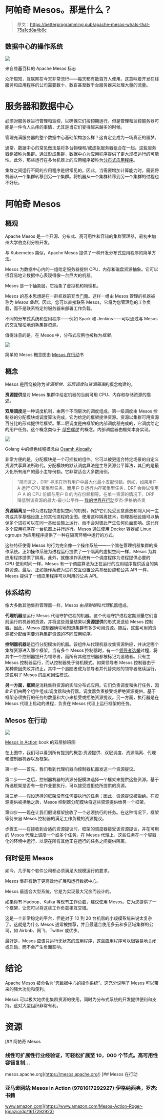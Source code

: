 # 阿帕奇 Mesos。那是什么？

> 原文：<https://betterprogramming.pub/apache-mesos-whats-that-75a1cd8a4b6c>

## 数据中心的操作系统

![](img/132d63375e354c62945f75d12ed5730f.png)

来自维基百科的 Apache Mesos 标志

众所周知，互联网在今天非常流行——每天都有数百万人使用。这意味着开发在线服务和应用程序的公司需要数十、数百甚至数千台服务器来处理大量的流量。

# 服务器和数据中心

必须对服务器进行管理和监控，以确保它们按预期运行。但是管理和监控服务器可能是一件令人头疼的事情，尤其是当它们变得越来越多的时候。

管理充满服务器的整个数据中心基础架构怎么样？这肯定会成为一场真正的噩梦。

通常，数据中心的常见做法是将多台物理和/或虚拟服务器组合在一起。这些服务器组被称为[集群](https://en.wikipedia.org/wiki/Computer_cluster)。通过形成集群，数据中心为应用程序提供了更大规模运行的可能性。此外，那些运行在多台机器上的应用程序被称为[分布式应用程序](https://en.wikipedia.org/wiki/Distributed_computing)。

集群之间运行不同的应用程序是很常见的。因此，当需要增加计算能力时，需要将机器从一个集群转移到另一个集群。将机器从一个集群转移到另一个集群的过程也不好玩。

# 阿帕奇 Mesos

## 概观

Apache Mesos 是一个开源、分布式、高可用性和容错的集群管理器，最初由加州大学伯克利分校开发。

与 Kubernetes 类似，Apache Mesos 提供了一种开发分布式应用程序的简单方法。

Mesos 为数据中心内的一组给定服务器提供 CPU、内存和磁盘资源抽象。它可以很容易地让数据中心表现得像一台巨大的机器。

Mesos 是一个抽象层，它抽象了虚拟机和物理机。

Mesos 的基本思想是在一群机器前充当[门面](https://en.wikipedia.org/wiki/Facade_pattern)。这样一组由 Mesos 管理的机器被称为 *Mesos 集群*。因此，您可以直接联系 Mesos，它将为您管理您的工作负载，而不是联系特定的服务器来部署工作负载。

不同的分布式系统和应用程序——例如 Spark 和 Jenkins——可以通过与 Mesos 的交互轻松地消耗集群资源。

值得注意的是，在 Mesos 中，分布式应用也被称为*框架*。

![](img/d3404be3df3f24be63eadc44170cc29e.png)

简单的 Mesos 概念图由 [Mesos 在行动](https://www.amazon.com/Mesos-Action-Roger-Ignazio/dp/1617292923)书

## 概念

Mesos 是围绕被称为*资源提供*、*双层调度*和*资源隔离*的概念构建的。

**资源提供**是对 Mesos 集群中给定机器的当前可用 CPU、内存和存储资源的描述。

**双层调度**是一种调度机制，由两个不同层次的调度组成。第一级调度由 Mesos 控制器的分配模块或调度算法完成，它为给定的框架提供资源。资源以集群可用资源百分比的形式提供给框架。第二层调度是由框架的内部调度器完成的，它调度给定的用户任务。这个概念类似于 [*绿色螺纹*](https://en.wikipedia.org/wiki/Green_threads) 的概念。内部调度器由框架本身实现。

![](img/6d501a93406954de9a55e4ddad8f4a35.png)

Golang 中的绿色线程概念由 [Osamh Aloqaily](https://osmh.dev/posts/goroutines-under-the-hood)

非常方便的是，分配模块是一个可插拔的组件。它可以被更适合特定场景的自定义资源共享算法所取代。分配模块的默认调度算法是主导资源公平算法，其目的是最大化所有用户的最小主导份额。它非常适合大多数用例。

> “简而言之，DRF 寻求在所有用户中最大化最小支配份额。例如，如果用户 A 运行 CPU 密集型任务，而用户 B 运行内存密集型任务，DRF 会尝试使用户 A 的 CPU 份额与用户 B 的内存份额相等。在单一资源的情况下，DRF 降低到该资源的最大-最小公平性— [我的世界在行动](https://www.amazon.com/Mesos-Action-Roger-Ignazio/dp/1617292923)罗杰·伊格纳齐奥

**资源隔离**是一种为进程提供虚拟空间的机制，保护它们免受恶意逃逸和闯入同一主机或共享基础设施上的其他进程的企图。使用这种隔离技术，物理基础设施可以确保多个进程可以在同一基础设施上运行，而不会对彼此产生任何负面影响。这允许多个应用程序在一台机器上并行运行。Mesos 通过使用 Docker 容器或 Linux cgroups 为应用程序提供了一种在隔离环境中运行的方式。

这些特征使得 Mesos 的行为完全像一个操作系统——一个旨在管理机器集群的操作系统。正如操作系统为进程运行提供了一个隔离的虚拟空间一样，Mesos 为其应用程序提供了隔离。此外，就像操作系统有一个调度程序为进程提供必要的 CPU 使用时间一样，Mesos 有一个调度算法为正在运行的应用程序提供适当的集群资源。最后，正如操作系统为进程交互设置公共基础设施和公共 API 一样，Mesos 提供了一组应用程序可以利用的公共 API。

## 体系结构

像大多数其他集群管理器一样，Mesos 由*控制器*和*代理*机器组成。

**代理机器**是运行 Mesos 代理守护进程的机器。这个代理守护进程定期测量它们当前运行的机器的资源，并将这些测量结果以**资源提供**的形式发送给 Mesos 控制器。因此，Mesos 控制器确切地知道集群有多少可用资源。随后，这些可用的资源被分配给需要消耗集群资源的不同应用程序。

**控制器机器**是运行分配模块的机器。该组件从代理机器收集资源供应，并决定哪个集群资源进入哪个框架。当有多个 Mesos 控制器时，有一个[领导者选举](https://en.wikipedia.org/wiki/Leader_election)过程，将其中一个控制器提升为领导者，而所有其他控制器都被标记为追随者。只有主 Mesos 控制器运行，而从控制器处于待机模式。如果领导者 Mesos 控制器由于某种原因失败并终止，其中一个追随者成为领导者并代替失败的领导者继续运行。这说明了 Mesos 的[高可用性](https://mesos.readthedocs.io/en/0.24.1/high-availability/)模式。

**另一方面，框架**是消耗集群资源的实际分布式应用。它们负责调度和执行任务，因此它们由两个组件组成:调度器和执行器。调度器负责接受或拒绝资源提供。基于框架必须执行的任务的数量和大小来接受或拒绝资源提议。另一方面，执行器是在 Mesos 代理上启动的进程，负责在 Mesos 代理上运行框架的任务。

## Mesos 在行动

![](img/ee5c48f9d5d2f97c94698da782c570a6.png)

[Mesos in Action](https://www.amazon.com/Mesos-Action-Roger-Ignazio/dp/1617292923) book 的双层排班图

在上图中，我们可以看到所有提到的概念:资源提供、双层调度、资源隔离、代理和控制器机器以及框架。

第一步——首先，我们看到代理机器向控制器机器发送一个资源提议。

第二步——之后，控制器机器的资源分配模块选择一个框架来提供这些资源。基于所选框架是否有一些作业要执行，可以接受或拒绝所提供的资源。

第三步——假设选择的框架没有任何要执行的任务；因此，资源提议被拒绝。在资源提供被拒绝之后，Mesos 控制器分配模块将这些资源提供给另一个框架。

第四步——现在让我们假设框架接收了一个必须执行的任务。在这种情况下，框架等待来自 Mesos 控制器的满足工作负载的资源提议。

步骤五——在接收到合适的资源提议时，框架的调度器接受该资源提议，并在可用的 Mesos 代理上调度一个或多个任务。在 Mesos 代理上，这些任务在一个容器化的环境中运行，以便在所有其他正在运行的任务之间提供隔离。

## 何时使用 Mesos

如今，几乎每个软件公司都必须满足大规模运行的要求。

Mesos 集群有助于更高效地扩展和运行数据中心。

Mesos 最适合大型系统，它是为实现最大冗余而设计的。

如果你有 Hadoop、Kafka 等现有工作负载，建议使用 Mesos。它为您提供了一个框架，让您可以将这些工作负载相互交错。

这是一个非常稳定的平台，但是对于 10 到 20 台机器的小规模系统来说太复杂了。这就是为什么 Mesos 通常被推荐，并且最适合使用多云和多区域集群的公司，如 Airbnb、网飞、Twitter 或优步。

最好是，Mesos 应该只运行无状态的应用程序，这些应用程序可以很容易地关闭或启动，而不会产生负面影响。

# 结论

Apache Mesos 被命名为“您数据中心的操作系统”。这充分说明了 Mesos 可以带来的强大功能和便利。

Mesos 可以极大地优化集群资源的使用，同时为分布式系统的开发提供便利和支持。这对大型组织非常有利。

# 资源

[](https://mesos.apache.org/) [## 阿帕奇 Mesos

### 线性可扩展性行业经验证，可轻松扩展至 10，000 个节点。高可用性容错复制…

mesos.apache.org](https://mesos.apache.org/) [](https://www.amazon.com/Mesos-Action-Roger-Ignazio/dp/1617292923) [## Mesos 在行动

### 亚马逊网站:Mesos in Action (9781617292927):伊格纳西奥，罗杰:书籍

www.amazon.com](https://www.amazon.com/Mesos-Action-Roger-Ignazio/dp/1617292923)